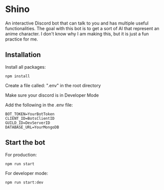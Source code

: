 # Shino
 An interactive Discord bot that can talk to you and has multiple useful functionalities. The goal with this bot is to get a sort of AI that represent an anime character. I don't know why I am making this, but it is just a fun practice for me.


## Installation
 Install all packages:
 ```
 npm install
 ```

 Create a file called: ".env" in the root directory

 Make sure your discord is in Developer Mode
 
 Add the following in the .env file:
 ```
 BOT_TOKEN=YourBotToken
 CLIENT_ID=BotsClientID
 GUILD_ID=DevServerID
 DATABASE_URL=YourMongoDB
 ```

## Start the bot
 For production:
 ```
 npm run start
 ```
 
 For developer mode:
 ```
 npm run start:dev
 ```